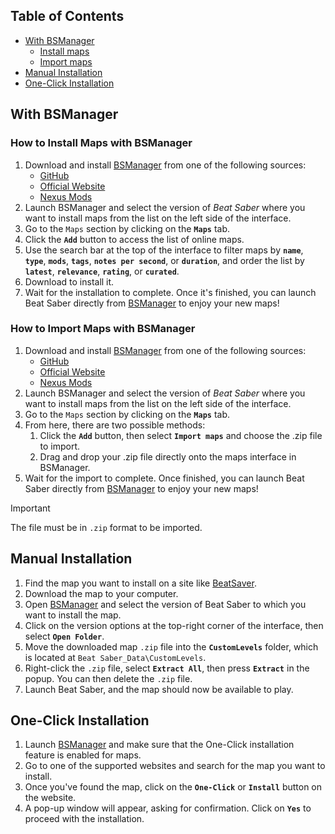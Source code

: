 ## Table of Contents

- [With BSManager](#with-bsmanager)
    - [Install maps](#how-to-install-maps-with-bsmanager)
    - [Import maps](#how-to-import-maps-with-bsmanager)
- [Manual Installation](#manual-installation)
- [One-Click Installation](#one-click-installation)

## With BSManager

### How to Install Maps with BSManager

1. Download and install [BSManager](https://www.bsmanager.io) from one of the following sources:  
    - [GitHub](https://github.com/Zagrios/bs-manager/releases/latest)
    - [Official Website](https://www.bsmanager.io)  
    - [Nexus Mods](https://www.nexusmods.com/beatsaber/mods/18?tab=files)
2. Launch BSManager and select the version of *Beat Saber* where you want to install maps from the list on the left side of the interface.  
3. Go to the `Maps` section by clicking on the __`Maps`__ tab.  
4. Click the __`Add`__ button to access the list of online maps.  
5. Use the search bar at the top of the interface to filter maps by __`name`__, __`type`__, __`mods`__, __`tags`__, __`notes per second`__, or __`duration`__, and order the list by __`latest`__, __`relevance`__, __`rating`__, or __`curated`__.  
6. Download to install it.  
7. Wait for the installation to complete. Once it's finished, you can launch Beat Saber directly from [BSManager](https://www.bsmanager.io) to enjoy your new maps!  

### How to Import Maps with BSManager

1. Download and install [BSManager](https://www.bsmanager.io) from one of the following sources:  
    - [GitHub](https://github.com/Zagrios/bs-manager/releases/latest)
    - [Official Website](https://www.bsmanager.io)  
    - [Nexus Mods](https://www.nexusmods.com/beatsaber/mods/18?tab=files)
2. Launch BSManager and select the version of *Beat Saber* where you want to install maps from the list on the left side of the interface.  
3. Go to the `Maps` section by clicking on the __`Maps`__ tab.  
4. From here, there are two possible methods:  
   1. Click the __`Add`__ button, then select __`Import maps`__ and choose the .zip file to import.  
   2. Drag and drop your .zip file directly onto the maps interface in BSManager.  
5. Wait for the import to complete. Once finished, you can launch Beat Saber directly from [BSManager](https://www.bsmanager.io) to enjoy your new maps!  

> [!Important]
> The file must be in `.zip` format to be imported.

## Manual Installation

1. Find the map you want to install on a site like [BeatSaver](https://beatsaver.com).
2. Download the map to your computer.
3. Open [BSManager](https://www.bsmanager.io) and select the version of Beat Saber to which you want to install the map.
4. Click on the version options at the top-right corner of the interface, then select __`Open Folder`__.
5. Move the downloaded map `.zip` file into the __`CustomLevels`__ folder, which is located at `Beat Saber_Data\CustomLevels`.
6. Right-click the `.zip` file, select __`Extract All`__, then press __`Extract`__ in the popup. You can then delete the `.zip` file.
7. Launch Beat Saber, and the map should now be available to play.

## One-Click Installation

1. Launch [BSManager](https://www.bsmanager.io) and make sure that the One-Click installation feature is enabled for maps.
2. Go to one of the supported websites and search for the map you want to install.
3. Once you've found the map, click on the __`One-Click`__ or __`Install`__ button on the website.
4. A pop-up window will appear, asking for confirmation. Click on __`Yes`__ to proceed with the installation.
